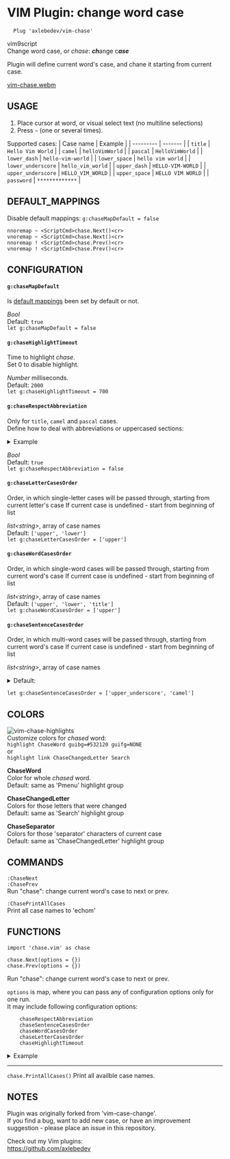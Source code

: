 # VIM Plugin: change word case
```
  Plug 'axlebedev/vim-chase'
```
vim9script  
Change word case, or *chase*: ***ch***ange c***ase***  

Plugin will define current word's case, and chane it starting from current case.

[vim-chase.webm](https://github.com/axlebedev/vim-chase/assets/3949614/69190284-da15-417e-b2cc-6071344bdcca)


## USAGE
1. Place cursor at word, or visual select text (no multiline selections)
2. Press `~` (one or several times).  

Supported cases:
| Case name | Example |
| --------- | ------- |
| `title` | `Hello Vim World` |
| `camel` | `helloVimWorld` |
| `pascal` | `HelloVimWorld` |
| `lower_dash` | `hello-vim-world` |
| `lower_space` | `hello vim world` |
| `lower_underscore` | `hello_vim_world` |
| `upper_dash` | `HELLO-VIM-WORLD` |
| `upper_underscore` | `HELLO_VIM_WORLD` |
| `upper_space` | `HELLO VIM WORLD` |
| `password` | `*************` |

## DEFAULT_MAPPINGS
Disable default mappings: `g:chaseMapDefault = false`
```
nnoremap ~ <ScriptCmd>chase.Next()<cr>
vnoremap ~ <ScriptCmd>chase.Next()<cr>
nnoremap ! <ScriptCmd>chase.Prev()<cr>
vnoremap ! <ScriptCmd>chase.Prev()<cr>
```

## CONFIGURATION
#### `g:chaseMapDefault`
Is [default mappings](https://github.com/axlebedev/vim-chase/tree/master#default_mappings) been set by default or not.  

*Bool*  
Default: `true`  
`let g:chaseMapDefault = false`

#### `g:chaseHighlightTimeout`
Time to highlight _chase_.  
Set 0 to disable highlight.  

*Number* milliseconds.  
Default: `2000`  
`let g:chaseHighlightTimeout = 700`

#### `g:chaseRespectAbbreviation`
Only for `title`, `camel` and `pascal` cases.  
Define how to deal with abbreviations or uppercased sections:  
<details>
<summary>Example</summary>
Example:  
`g:chaseRespectAbbreviation = true`:  
`'sendSMSMessage' => 'SendSMSMessage' => 'Send SMS Message'`  
`g:chaseRespectAbbreviation = false`:  
`'sendSMSMessage' => 'sendSmsMessage' => 'Send Sms Message'`  
</details>

*Bool*  
Default: `true`  
`let g:chaseRespectAbbreviation = false`

#### `g:chaseLetterCasesOrder`
Order, in which single-letter cases will be passed through, starting from current letter's case
If current case is undefined - start from beginning of list

*list\<string\>*, array of case names  
Default: `['upper', 'lower']`  
`let g:chaseLetterCasesOrder = ['upper']`

#### `g:chaseWordCasesOrder`
Order, in which single-word cases will be passed through, starting from current word's case
If current case is undefined - start from beginning of list

*list\<string\>*, array of case names  
Default: `['upper', 'lower', 'title']`  
`let g:chaseWordCasesOrder = ['upper']`

#### `g:chaseSentenceCasesOrder`
Order, in which multi-word cases will be passed through, starting from current word's case
If current case is undefined - start from beginning of list

*list\<string\>*, array of case names  
<details>
<summary>Default:</summary>
<pre>
<code>
[
    'camel',
    'pascal',
    'lower_space',
    'lower_dash',
    'lower_underscore',
    'upper_underscore',
    'upper_dash',
    'upper_space',
    'title',
]
</code>
</pre>
</details>

`let g:chaseSentenceCasesOrder = ['upper_underscore', 'camel']`

## COLORS
![vim-chase-highlights](https://github.com/axlebedev/vim-chase/assets/3949614/777ee4a0-20bb-4b4e-b038-4a7919b6f482)  
Customize colors for *chased* word:  
`highlight ChaseWord guibg=#532120 guifg=NONE`  
or  
`highlight link ChaseChangedLetter Search`

**ChaseWord**  
Color for whole *chased* word.  
Default: same as 'Pmenu' highlight group

**ChaseChangedLetter**  
Colors for those letters that were changed  
Default: same as 'Search' highlight group

**ChaseSeparator**  
Colors for those 'separator' characters of current case  
Default: same as 'ChaseChangedLetter' highlight group

## COMMANDS
`:ChaseNext`  
`:ChasePrev`  
Run "chase": change current word's case to next or prev.

`:ChasePrintAllCases`  
Print all case names to 'echom'

## FUNCTIONS
```
import 'chase.vim' as chase

chase.Next(options = {})  
chase.Prev(options = {})  
```

Run "chase": change current word's case to next or prev.

`options` is map, where you can pass any of configuration options only for one run.  
It may include following configuration options:
```
    chaseRespectAbbreviation
    chaseSentenceCasesOrder
    chaseWordCasesOrder
    chaseLetterCasesOrder
    chaseHighlightTimeout
```

<details>
<summary>Example</summary>

<code>chase.Next()</code> - simple run, without any customizations. Use global options<br/>  

<code>chase.Next({chaseRespectAbbreviation: false})</code> - simple run, but all abbreviations will be <i>chased</i> as usual word<br/>  

<code>chase.Next({chaseWordCasesOrder: ['upper'], chaseSentenceCasesOrder: ['upper_underscore']})</code> - replace any variable with CONSTANT_CASE<br/>
</details>

---

`chase.PrintAllCases()`
Print all availble case names.

## NOTES
Plugin was originally forked from 'vim-case-change'.  
If you find a bug, want to add new case, or have an improvement suggestion -
please place an issue in this repository.

Check out my Vim plugins:   
https://github.com/axlebedev  
